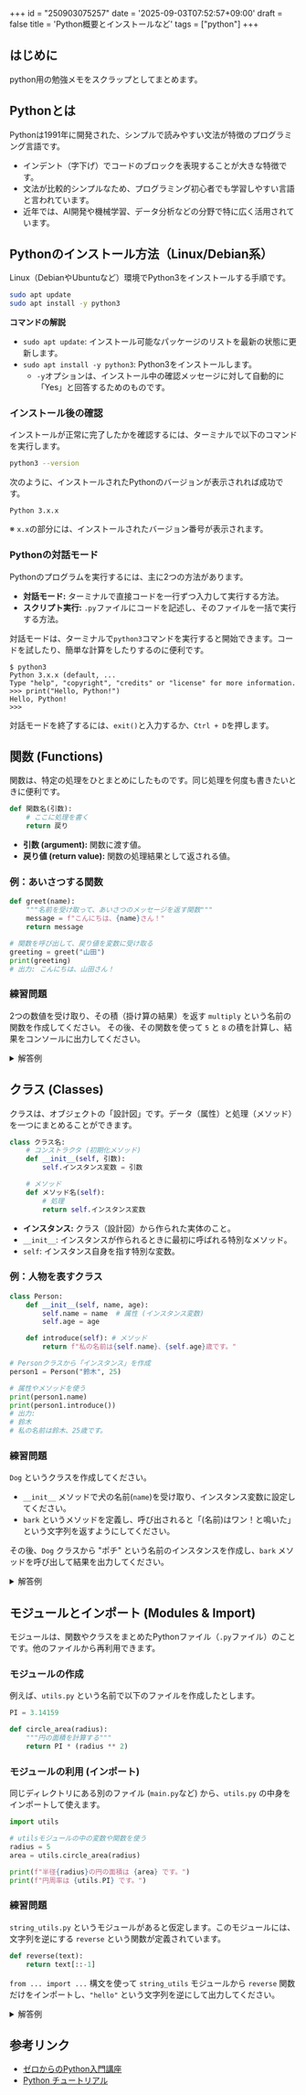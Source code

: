 +++
id = "250903075257"
date = '2025-09-03T07:52:57+09:00'
draft = false
title = 'Python概要とインストールなど'
tags = ["python"]
+++

## はじめに
python用の勉強メモをスクラップとしてまとめます。

## Pythonとは
Pythonは1991年に開発された、シンプルで読みやすい文法が特徴のプログラミング言語です。

- インデント（字下げ）でコードのブロックを表現することが大きな特徴です。
- 文法が比較的シンプルなため、プログラミング初心者でも学習しやすい言語と言われています。
- 近年では、AI開発や機械学習、データ分析などの分野で特に広く活用されています。

## Pythonのインストール方法（Linux/Debian系）

Linux（DebianやUbuntuなど）環境でPython3をインストールする手順です。

```bash
sudo apt update
sudo apt install -y python3
```

**コマンドの解説**
- `sudo apt update`: インストール可能なパッケージのリストを最新の状態に更新します。
- `sudo apt install -y python3`: Python3をインストールします。
    - `-y`オプションは、インストール中の確認メッセージに対して自動的に「Yes」と回答するためのものです。

### インストール後の確認

インストールが正常に完了したかを確認するには、ターミナルで以下のコマンドを実行します。

```bash
python3 --version
```

次のように、インストールされたPythonのバージョンが表示されれば成功です。
```
Python 3.x.x
```
※ `x.x`の部分には、インストールされたバージョン番号が表示されます。

### Pythonの対話モード

Pythonのプログラムを実行するには、主に2つの方法があります。
- **対話モード:** ターミナルで直接コードを一行ずつ入力して実行する方法。
- **スクリプト実行:** `.py`ファイルにコードを記述し、そのファイルを一括で実行する方法。

対話モードは、ターミナルで`python3`コマンドを実行すると開始できます。コードを試したり、簡単な計算をしたりするのに便利です。

```
$ python3
Python 3.x.x (default, ...
Type "help", "copyright", "credits" or "license" for more information.
>>> print("Hello, Python!")
Hello, Python!
>>>
```

対話モードを終了するには、`exit()`と入力するか、`Ctrl + D`を押します。

## 関数 (Functions)

関数は、特定の処理をひとまとめにしたものです。同じ処理を何度も書きたいときに便利です。

```python
def 関数名(引数):
    # ここに処理を書く
    return 戻り
```

- **引数 (argument):** 関数に渡す値。
- **戻り値 (return value):** 関数の処理結果として返される値。

### 例：あいさつする関数

```python
def greet(name):
    """名前を受け取って、あいさつのメッセージを返す関数"""
    message = f"こんにちは、{name}さん！"
    return message

# 関数を呼び出して、戻り値を変数に受け取る
greeting = greet("山田")
print(greeting)
# 出力: こんにちは、山田さん！
```

### 練習問題

2つの数値を受け取り、その積（掛け算の結果）を返す `multiply` という名前の関数を作成してください。
その後、その関数を使って `5` と `8` の積を計算し、結果をコンソールに出力してください。

<details>
<summary>解答例</summary>

```python
# 2つの数値の積を返す関数
def multiply(num1, num2):
    return num1 * num2

# 関数を呼び出して結果を計算
result = multiply(5, 8)
print(f"5と8の積は {result} です。")
# 出力: 5と8の積は 40 です。
```
</details>

## クラス (Classes)

クラスは、オブジェクトの「設計図」です。データ（属性）と処理（メソッド）を一つにまとめることができます。

```python
class クラス名:
    # コンストラクタ (初期化メソッド)
    def __init__(self, 引数):
        self.インスタンス変数 = 引数

    # メソッド
    def メソッド名(self):
        # 処理
        return self.インスタンス変数
```

- **インスタンス:** クラス（設計図）から作られた実体のこと。
- `__init__`: インスタンスが作られるときに最初に呼ばれる特別なメソッド。
- `self`: インスタンス自身を指す特別な変数。

### 例：人物を表すクラス

```python
class Person:
    def __init__(self, name, age):
        self.name = name  # 属性 (インスタンス変数)
        self.age = age

    def introduce(self): # メソッド
        return f"私の名前は{self.name}、{self.age}歳です。"

# Personクラスから「インスタンス」を作成
person1 = Person("鈴木", 25)

# 属性やメソッドを使う
print(person1.name)
print(person1.introduce())
# 出力:
# 鈴木
# 私の名前は鈴木、25歳です。
```

### 練習問題

`Dog` というクラスを作成してください。
- `__init__` メソッドで犬の名前(`name`)を受け取り、インスタンス変数に設定してください。
- `bark` というメソッドを定義し、呼び出されると「(名前)はワン！と鳴いた」という文字列を返すようにしてください。

その後、`Dog` クラスから "ポチ" という名前のインスタンスを作成し、`bark` メソッドを呼び出して結果を出力してください。


<details>
<summary>解答例</summary>

```python
class Dog:
    def __init__(self, name):
        self.name = name

    def bark(self):
        return f"{self.name}はワン！と鳴いた"

# インスタンスを作成
my_dog = Dog("ポチ")

# メソッドを呼び出し
message = my_dog.bark()
print(message)
# 出力: ポチはワン！と鳴いた
```
</details>

## モジュールとインポート (Modules & Import)

モジュールは、関数やクラスをまとめたPythonファイル（`.py`ファイル）のことです。他のファイルから再利用できます。

### モジュールの作成

例えば、`utils.py` という名前で以下のファイルを作成したとします。

```python:utils.py
PI = 3.14159

def circle_area(radius):
    """円の面積を計算する"""
    return PI * (radius ** 2)
```

### モジュールの利用 (インポート)

同じディレクトリにある別のファイル (`main.py`など) から、`utils.py` の中身をインポートして使えます。

```python:main.py
import utils

# utilsモジュールの中の変数や関数を使う
radius = 5
area = utils.circle_area(radius)

print(f"半径{radius}の円の面積は {area} です。")
print(f"円周率は {utils.PI} です。")
```

### 練習問題

`string_utils.py` というモジュールがあると仮定します。このモジュールには、文字列を逆にする `reverse` という関数が定義されています。

```python:string_utils.py
def reverse(text):
    return text[::-1]
```

`from ... import ...` 構文を使って `string_utils` モジュールから `reverse` 関数だけをインポートし、`"hello"` という文字列を逆にして出力してください。

<details>
<summary>解答例</summary>

```python
# string_utils から reverse 関数だけをインポート
from string_utils import reverse

# インポートした関数を直接使える
reversed_text = reverse("hello")
print(reversed_text)
# 出力: olleh
```
</details>

## 参考リンク
- [ゼロからのPython入門講座](https://www.python.jp/train/index.html)
- [Python チュートリアル](https://docs.python.org/ja/3.13/tutorial/index.html)
